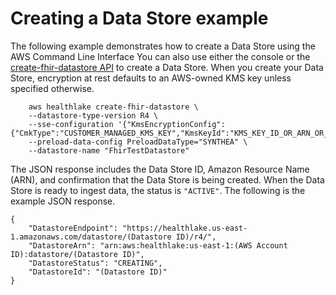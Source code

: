# Creating a Data Store example<a name="data-store-creation-example"></a>

The following example demonstrates how to create a Data Store using the AWS Command Line Interface You can also use either the console or the [create\-fhir\-datastore API](https://docs.aws.amazon.com/healthlake/latest/APIReference/API_CreateFHIRDataStore.html) to create a Data Store\. When you create your Data Store, encryption at rest defaults to an AWS\-owned KMS key unless specified otherwise\. 

```
    aws healthlake create-fhir-datastore \
    --datastore-type-version R4 \ 
    --sse-configuration '{"KmsEncryptionConfig": {"CmkType":"CUSTOMER_MANAGED_KMS_KEY","KmsKeyId":"KMS_KEY_ID_OR_ARN_OR_ALIAS"}}'
    --preload-data-config PreloadDataType="SYNTHEA" \ 
    --datastore-name "FhirTestDatastore"
```

The JSON response includes the Data Store ID, Amazon Resource Name \(ARN\), and confirmation that the Data Store is being created\. When the Data Store is ready to ingest data, the status is `"ACTIVE"`\. The following is the example JSON response\.

```
{
    "DatastoreEndpoint": "https://healthlake.us-east-1.amazonaws.com/datastore/(Datastore ID)/r4/", 
    "DatastoreArn": "arn:aws:healthlake:us-east-1:(AWS Account ID):datastore/(Datastore ID)", 
    "DatastoreStatus": "CREATING", 
    "DatastoreId": "(Datastore ID)"
}
```